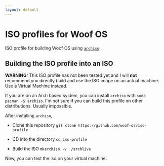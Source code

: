 ```yaml
---
layout: default
---
```


# ISO profiles for Woof OS
ISO profile for building Woof OS using [`archiso`](https://wiki.archlinux.org/title/Archiso)

## Building the ISO profile into an ISO

**WARNING:** This ISO profile has not been tested yet and I will **not** recommend you directly build and use the ISO image on an actual machine. Use a Virtual Machine instead.

If you are on an Arch based system, you can install `archiso` with `sudo pacman -S archiso`.
I'm not sure if you can build this profile on other distributions. Usually impossible.

After installing `archiso`,
- Clone this repository
`git clone https://github.com/woof-os/iso-profile`

- CD into the directory
`cd iso-profile`

- Build the ISO
`mkarchiso -v ./archlive`

Now, you can test the iso on your virtual machine.

